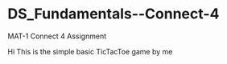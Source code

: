 # DS_Fundamentals--Connect-4
MAT-1 Connect 4 Assignment

Hi This is the simple basic TicTacToe game by me 
